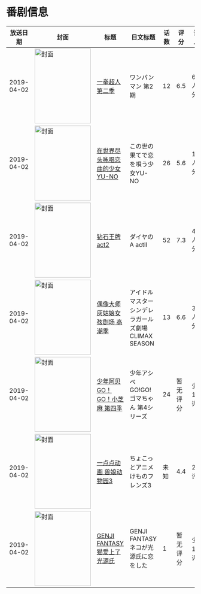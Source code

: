 # 番剧信息

|放送日期|封面|标题|日文标题|话数|评分|评分人数|
|---|---|---|---|---|---|---|
|2019-04-02|<img src="//lain.bgm.tv/pic/cover/c/63/0f/193619_MLNLZ.jpg" alt="封面" style="width:150px;height:200px;object-fit:cover;">|[一拳超人 第二季](https://bangumi.tv/subject/193619)|ワンパンマン 第2期|12|6.5|6547人评分|
|2019-04-02|<img src="//lain.bgm.tv/pic/cover/c/66/f5/204135_RsW8U.jpg" alt="封面" style="width:150px;height:200px;object-fit:cover;">|[在世界尽头咏唱恋曲的少女YU-NO](https://bangumi.tv/subject/204135)|この世の果てで恋を唄う少女YU-NO|26|5.6|1190人评分|
|2019-04-02|<img src="//lain.bgm.tv/pic/cover/c/7f/b2/267615_Qio7E.jpg" alt="封面" style="width:150px;height:200px;object-fit:cover;">|[钻石王牌 act2](https://bangumi.tv/subject/267615)|ダイヤのA actⅡ|52|7.3|469人评分|
|2019-04-02|<img src="//lain.bgm.tv/pic/cover/c/f2/28/268320_wRhYU.jpg" alt="封面" style="width:150px;height:200px;object-fit:cover;">|[偶像大师 灰姑娘女孩剧场 高潮季](https://bangumi.tv/subject/268320)|アイドルマスター シンデレラガールズ劇場 CLIMAX SEASON|13|6.6|334人评分|
|2019-04-02|<img src="//lain.bgm.tv/pic/cover/c/2c/fb/279470_Ss40J.jpg" alt="封面" style="width:150px;height:200px;object-fit:cover;">|[少年阿贝GO！GO！小芝麻 第四季](https://bangumi.tv/subject/279470)|少年アシベ GO!GO!ゴマちゃん 第4シリーズ|24|暂无评分|少于10人评分|
|2019-04-02|<img src="//lain.bgm.tv/pic/cover/c/f5/ce/279813_z99za.jpg" alt="封面" style="width:150px;height:200px;object-fit:cover;">|[一点点动画 兽娘动物园3](https://bangumi.tv/subject/279813)|ちょこっとアニメ けものフレンズ3|未知|4.4|29人评分|
|2019-04-02|<img src="//lain.bgm.tv/pic/cover/c/e7/25/445910_El9Z7.jpg" alt="封面" style="width:150px;height:200px;object-fit:cover;">|[GENJI FANTASY 猫爱上了光源氏](https://bangumi.tv/subject/445910)|GENJI FANTASY ネコが光源氏に恋をした|1|暂无评分|少于10人评分|
